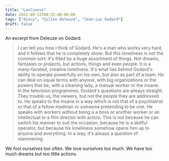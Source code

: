 ```yaml
---
title: "Lonliness"
date: 2022-09-12T08:32:40-06:00
tags: ["diary", "Gilles Deleuze", "Jean-Luc Godard"]
draft: false
---
```


An excerpt from Deleuze on Godard.

> I can tell you how I think of Godard. He's a man who works very hard, and it follows that he is completely alone. But this loneliness is not the common sort: it's filled by a huge assortment of things. Not dreams, fantasies or projects, but actions, things and even people. It is a many-faceted, creative loneliness. It's what lies behind Godard's ability to operate powerfully on his own, but also as part of a team. He can deal on equal terms with anyone, with big organizations or the powers that be, with a cleaning lady, a manual worker or the insane. In the television programmes, Godard's questions are always straight. They trouble us, the viewers, but not the people they are addressed to. He speaks to the insane in a way which is not that of a psychiatrist or that of a fellow madman or someone pretending to be one. He speaks with workers without being a a boss or another worker or an intellectual or a film director with actors. This is not because he can switch his manner to suit the occasion, because he is a skillful operator, but because his loneliness somehow opens him up to anyone and everything. In a way, it's always a question of stammering.

We fool ourselves too often. We love ourselves too much. We have too much dreams but too little actions.

